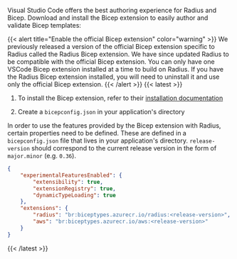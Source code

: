 Visual Studio Code offers the best authoring experience for Radius and Bicep. Download and install the Bicep extension to easily author and validate Bicep templates:

{{< alert title="Enable the official Bicep extension" color="warning" >}}
We previously released a version of the official Bicep extension specific to Radius called the Radius Bicep extension. We have since updated Radius to be compatible with the official Bicep extension. You can only have one VSCode Bicep extension installed at a time to build on Radius. If you have the Radius Bicep extension installed, you will need to uninstall it and use only the official Bicep extension.
{{< /alert >}}
{{< latest >}}
1. To install the Bicep extension, refer to their [installation documentation](https://learn.microsoft.com/en-us/azure/azure-resource-manager/bicep/install#visual-studio-code-and-bicep-extension)

1. Create a `bicepconfig.json` in your application's directory

In order to use the features provided by the Bicep extension with Radius, certain properties need to be defined. These are defined in a `bicepconfig.json` file that lives in your application's directory. `release-version` should correspond to the current release version in the form of `major.minor` (e.g. `0.36`).

```json
{
	"experimentalFeaturesEnabled": {
		"extensibility": true,
		"extensionRegistry": true,
		"dynamicTypeLoading": true
	},
	"extensions": {
		"radius": "br:biceptypes.azurecr.io/radius:<release-version>",
		"aws": "br:biceptypes.azurecr.io/aws:<release-version>"
	}
}
```
{{< /latest >}}